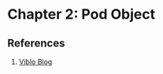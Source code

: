 # Chapter 2: Pod Object


## References
1. [Viblo Blog](https://viblo.asia/p/kubernetes-series-bai-2-kubernetes-pod-thanh-phan-de-chay-container-YWOZr3QElQ0)
